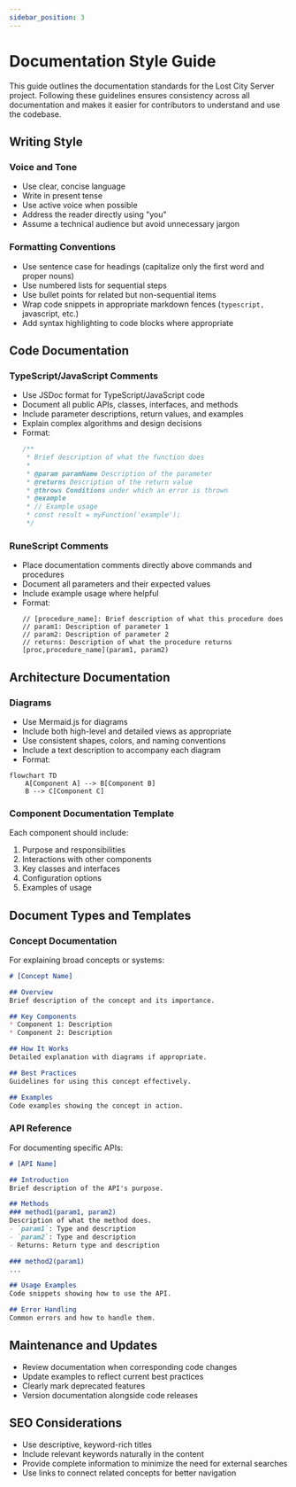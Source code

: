 ```yaml
---
sidebar_position: 3
---
```


# Documentation Style Guide

This guide outlines the documentation standards for the Lost City Server project. Following these guidelines ensures consistency across all documentation and makes it easier for contributors to understand and use the codebase.

## Writing Style

### Voice and Tone
- Use clear, concise language
- Write in present tense
- Use active voice when possible
- Address the reader directly using "you"
- Assume a technical audience but avoid unnecessary jargon

### Formatting Conventions
- Use sentence case for headings (capitalize only the first word and proper nouns)
- Use numbered lists for sequential steps
- Use bullet points for related but non-sequential items
- Wrap code snippets in appropriate markdown fences (```typescript, ```javascript, etc.)
- Add syntax highlighting to code blocks where appropriate

## Code Documentation

### TypeScript/JavaScript Comments
- Use JSDoc format for TypeScript/JavaScript code
- Document all public APIs, classes, interfaces, and methods
- Include parameter descriptions, return values, and examples
- Explain complex algorithms and design decisions
- Format:
  ```typescript
  /**
   * Brief description of what the function does
   * 
   * @param paramName Description of the parameter
   * @returns Description of the return value
   * @throws Conditions under which an error is thrown
   * @example
   * // Example usage
   * const result = myFunction('example');
   */
  ```

### RuneScript Comments
- Place documentation comments directly above commands and procedures
- Document all parameters and their expected values
- Include example usage where helpful
- Format:
  ```
  // [procedure_name]: Brief description of what this procedure does
  // param1: Description of parameter 1
  // param2: Description of parameter 2
  // returns: Description of what the procedure returns
  [proc,procedure_name](param1, param2)
  ```

## Architecture Documentation

### Diagrams
- Use Mermaid.js for diagrams
- Include both high-level and detailed views as appropriate
- Use consistent shapes, colors, and naming conventions
- Include a text description to accompany each diagram
- Format:

```mermaid
flowchart TD
    A[Component A] --> B[Component B]
    B --> C[Component C]
```

### Component Documentation Template
Each component should include:
1. Purpose and responsibilities
2. Interactions with other components
3. Key classes and interfaces
4. Configuration options
5. Examples of usage

## Document Types and Templates

### Concept Documentation
For explaining broad concepts or systems:

```md
# [Concept Name]

## Overview
Brief description of the concept and its importance.

## Key Components
* Component 1: Description
* Component 2: Description

## How It Works
Detailed explanation with diagrams if appropriate.

## Best Practices
Guidelines for using this concept effectively.

## Examples
Code examples showing the concept in action.
```

### API Reference
For documenting specific APIs:

```md
# [API Name]

## Introduction
Brief description of the API's purpose.

## Methods
### method1(param1, param2)
Description of what the method does.
- `param1`: Type and description
- `param2`: Type and description
- Returns: Return type and description

### method2(param1)
...

## Usage Examples
Code snippets showing how to use the API.

## Error Handling
Common errors and how to handle them.
```

## Maintenance and Updates

- Review documentation when corresponding code changes
- Update examples to reflect current best practices
- Clearly mark deprecated features
- Version documentation alongside code releases

## SEO Considerations

- Use descriptive, keyword-rich titles
- Include relevant keywords naturally in the content
- Provide complete information to minimize the need for external searches
- Use links to connect related concepts for better navigation 